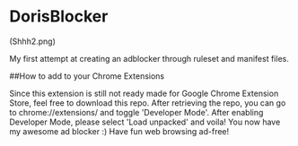 # DorisBlocker

(Shhh2.png)

My first attempt at creating an adblocker through ruleset and manifest files. 

##How to add to your Chrome Extensions

Since this extension is still not ready made for Google Chrome Extension Store, feel free to download this repo. After retrieving the repo, you can go to chrome://extensions/ and toggle 'Developer Mode'. After enabling Developer Mode, please select 'Load unpacked' and voila! You now have my awesome ad blocker :) Have fun web browsing ad-free! 
